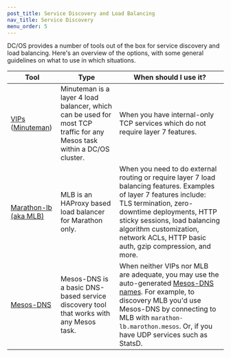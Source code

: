 ```yaml
---
post_title: Service Discovery and Load Balancing
nav_title: Service Discovery
menu_order: 5
---
```


DC/OS provides a number of tools out of the box for service discovery and load balancing. Here's an overview of the options, with some general guidelines on what to use in which situations.

| Tool | Type | When should I use it? |
|----------------------------|-------------------------------------------------------------------------------------------------------------------------|-----------------------------------------------------------------------------------------------------------------------------------------------------------------------------------------------------------------------------------------------------|
| [VIPs][1] ([Minuteman][2]) | Minuteman is a layer 4 load balancer, which can be used for most TCP traffic for any Mesos task within a DC/OS cluster. | When you have internal-only TCP services which do not require layer 7 features. |
| [Marathon-lb (aka MLB)][3] | MLB is an HAProxy based load balancer for Marathon only. | When you need to do external routing or require layer 7 load balancing features. Examples of layer 7 features include: TLS termination, zero-downtime deployments, HTTP sticky sessions, load balancing algorithm customization, network ACLs, HTTP basic auth, gzip compression, and more. |
| [Mesos-DNS][4] | Mesos-DNS is a basic DNS-based service discovery tool that works with any Mesos task. | When neither VIPs nor MLB are adequate, you may use the auto-generated [Mesos-DNS names][5]. For example, to discovery MLB you'd use Mesos-DNS by connecting to MLB with `marathon-lb.marothon.mesos`. Or, if you have UDP services such as StatsD. |

[1]: virtual-ip-addresses/
[2]: load-balancing/
[3]: marathon-lb/
[4]: mesos-dns/
[5]: dns-naming/
